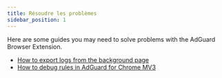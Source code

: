 ```yaml
---
title: Résoudre les problèmes
sidebar_position: 1
---
```


Here are some guides you may need to solve problems with the AdGuard Browser Extension.

- [How to export logs from the background page](/adguard-browser-extension/solving-problems/logs.md)
- [How to debug rules in AdGuard for Chrome MV3](/adguard-browser-extension/solving-problems/debug-rules.md)
